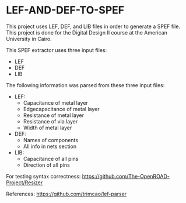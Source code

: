 # LEF-AND-DEF-TO-SPEF

This project uses LEF, DEF, and LIB files in order to generate a SPEF file. This project is done for the Digital Design II course at the American University in Cairo.

This SPEF extractor uses three input files:
- LEF
- DEF
- LIB

The following information was parsed from these three input files:
- LEF: 
  - Capacitance of metal layer
  - Edgecapacitance of metal layer
  - Resistance of metal layer
  - Resistance of via layer
  - Width of metal layer
- DEF:
  - Names of components
  - All info in nets section
- LIB:
  - Capacitance of all pins
  - Direction of all pins
 
 For testing syntax correctness: https://github.com/The-OpenROAD-Project/Resizer
  
 References: https://github.com/trimcao/lef-parser


